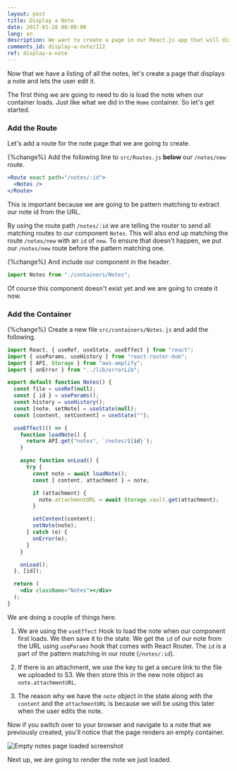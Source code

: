 ```yaml
---
layout: post
title: Display a Note
date: 2017-01-28 00:00:00
lang: en
description: We want to create a page in our React.js app that will display a user’s note based on the id in the URL. We are going to use the React Router v4 Route component’s URL parameters to get the id. Using this id we are going to request our note from the serverless backend API. And use AWS Amplify's Storage.vault.get() method to get a secure link to download our attachment.
comments_id: display-a-note/112
ref: display-a-note
---
```


Now that we have a listing of all the notes, let's create a page that displays a note and lets the user edit it.

The first thing we are going to need to do is load the note when our container loads. Just like what we did in the `Home` container. So let's get started.

### Add the Route

Let's add a route for the note page that we are going to create.

{%change%} Add the following line to `src/Routes.js` **below** our `/notes/new` route. 

``` jsx
<Route exact path="/notes/:id">
  <Notes />
</Route>
```

This is important because we are going to be pattern matching to extract our note id from the URL.

By using the route path `/notes/:id` we are telling the router to send all matching routes to our component `Notes`. This will also end up matching the route `/notes/new` with an `id` of `new`. To ensure that doesn't happen, we put our `/notes/new` route before the pattern matching one.

{%change%} And include our component in the header.

``` javascript
import Notes from "./containers/Notes";
```

Of course this component doesn't exist yet and we are going to create it now.

### Add the Container

{%change%} Create a new file `src/containers/Notes.js` and add the following.

``` jsx
import React, { useRef, useState, useEffect } from "react";
import { useParams, useHistory } from "react-router-dom";
import { API, Storage } from "aws-amplify";
import { onError } from "../lib/errorLib";

export default function Notes() {
  const file = useRef(null);
  const { id } = useParams();
  const history = useHistory();
  const [note, setNote] = useState(null);
  const [content, setContent] = useState("");

  useEffect(() => {
    function loadNote() {
      return API.get("notes", `/notes/${id}`);
    }

    async function onLoad() {
      try {
        const note = await loadNote();
        const { content, attachment } = note;

        if (attachment) {
          note.attachmentURL = await Storage.vault.get(attachment);
        }

        setContent(content);
        setNote(note);
      } catch (e) {
        onError(e);
      }
    }

    onLoad();
  }, [id]);

  return (
    <div className="Notes"></div>
  );
}
```

We are doing a couple of things here.

1. We are using the `useEffect` Hook to load the note when our component first loads. We then save it to the state. We get the `id` of our note from the URL using `useParams` hook that comes with React Router. The `id` is a part of the pattern matching in our route (`/notes/:id`).

2. If there is an attachment, we use the key to get a secure link to the file we uploaded to S3. We then store this in the new note object as `note.attachmentURL`.

3. The reason why we have the `note` object in the state along with the `content` and the `attachmentURL` is because we will be using this later when the user edits the note.

Now if you switch over to your browser and navigate to a note that we previously created, you'll notice that the page renders an empty container.

![Empty notes page loaded screenshot](/assets/empty-notes-page-loaded.png)

Next up, we are going to render the note we just loaded.
